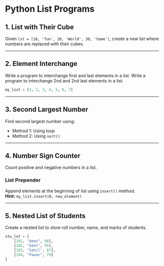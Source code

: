 # Python List Programs

## 1. List with Their Cube
Given `lst = [10, 'fun', 20, 'World', 30, 'home']`, create a new list where numbers are replaced with their cubes.

---

## 2. Element Interchange
Write a program to interchange first and last elements in a list.
Write a program to interchange 2nd and 2nd last elements in a list.
```python
my_list = [1, 2, 3, 4, 5, 6, 7]
```

---

## 3. Second Largest Number
Find second largest number using:
- Method 1: Using loop
- Method 2: Using `sort()`

---

## 4. Number Sign Counter
Count positive and negative numbers in a list.

### List Prepender
Append elements at the beginning of list using `insert()` method.  
**Hint:** `my_list.insert(0, new_element)`

---

## 5. Nested List of Students
Create a nested list to store roll number, name, and marks of students.

```python
stu_lst = [
    [101, "Aman", 98],
    [102, "Geet", 95],
    [103, "Sahil", 87],
    [104, "Pawan", 79]
]
```